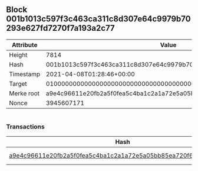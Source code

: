 ## Block 001b1013c597f3c463ca311c8d307e64c9979b70293e627fd7270f7a193a2c77

Attribute | Value
--- | ---
Height | 7814
Hash | 001b1013c597f3c463ca311c8d307e64c9979b70293e627fd7270f7a193a2c77
Timestamp | 2021-04-08T01:28:46+00:00
Target | 0100000000000000000000000000000000000000000000000000000000000000
Merke root | a9e4c96611e20fb2a5f0fea5c4ba1c2a1a72e5a05bb85ea720f6481e68f1dc90
Nonce | 3945607171

```

```

### Transactions

Hash | Amount
--- | ---
[a9e4c96611e20fb2a5f0fea5c4ba1c2a1a72e5a05bb85ea720f6481e68f1dc90](a9e4c96611e20fb2a5f0fea5c4ba1c2a1a72e5a05bb85ea720f6481e68f1dc90.md) | 10.00000000 SKEPTI 
